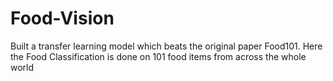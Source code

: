 # Food-Vision
Built a transfer learning model which beats the original paper
Food101. Here the Food Classification is done on 101 food
items from across the whole world
